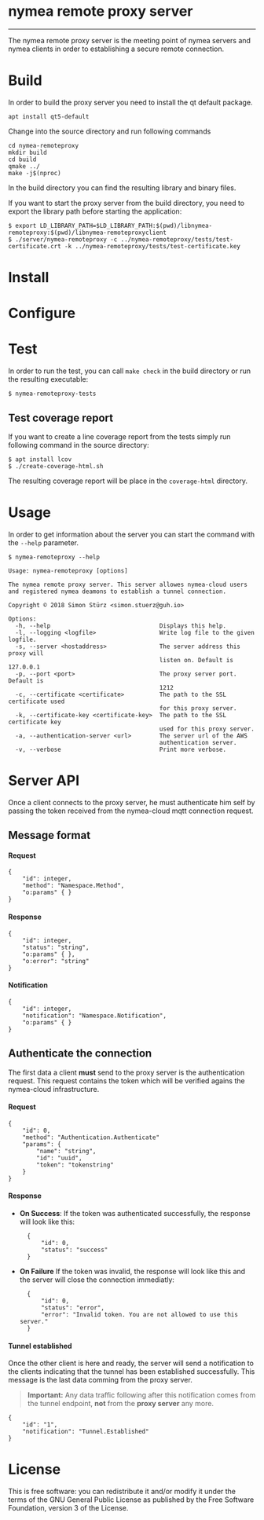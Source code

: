 # nymea remote proxy server
----------------------------------------------

The nymea remote proxy server is the meeting point of nymea servers and nymea clients in order to establishing a secure remote connection.

# Build

In order to build the proxy server you need to install the qt default package.

    apt install qt5-default

Change into the source directory and run following commands

    cd nymea-remoteproxy
    mkdir build
    cd build
    qmake ../
    make -j$(nproc)

In the build directory you can find the resulting library and binary files.

If you want to start the proxy server from the build directory, you need to export the library path before starting the application:


    $ export LD_LIBRARY_PATH=$LD_LIBRARY_PATH:$(pwd)/libnymea-remoteproxy:$(pwd)/libnymea-remoteproxyclient
    $ ./server/nymea-remoteproxy -c ../nymea-remoteproxy/tests/test-certificate.crt -k ../nymea-remoteproxy/tests/test-certificate.key


# Install



# Configure



# Test

In order to run the test, you can call `make check` in the build directory or run the resulting executable:

    $ nymea-remoteproxy-tests


## Test coverage report

If you want to create a line coverage report from the tests simply run following command in the source directory:


    $ apt install lcov 
    $ ./create-coverage-html.sh

The resulting coverage report will be place in the `coverage-html` directory.


# Usage

In order to get information about the server you can start the command with the `--help` parameter.

    $ nymea-remoteproxy --help
    
    Usage: nymea-remoteproxy [options]
    
    The nymea remote proxy server. This server allowes nymea-cloud users and registered nymea deamons to establish a tunnel connection.
    
    Copyright © 2018 Simon Stürz <simon.stuerz@guh.io>
    
    Options:
      -h, --help                               Displays this help.
      -l, --logging <logfile>                  Write log file to the given logfile.
      -s, --server <hostaddress>               The server address this proxy will
                                               listen on. Default is 127.0.0.1
      -p, --port <port>                        The proxy server port. Default is
                                               1212
      -c, --certificate <certificate>          The path to the SSL certificate used
                                               for this proxy server.
      -k, --certificate-key <certificate-key>  The path to the SSL certificate key
                                               used for this proxy server.
      -a, --authentication-server <url>        The server url of the AWS
                                               authentication server.
      -v, --verbose                            Print more verbose.
    
    
# Server API

Once a client connects to the proxy server, he must authenticate him self by passing the token received from the nymea-cloud mqtt connection request.

## Message format

#### Request

    {
        "id": integer,
        "method": "Namespace.Method",
        "o:params" { }
    }

#### Response

    {
        "id": integer,
        "status": "string",
        "o:params" { },
        "o:error": "string"
    }

#### Notification

    {
        "id": integer,
        "notification": "Namespace.Notification",
        "o:params" { }
    }


## Authenticate the connection

The first data a client **must** send to the proxy server is the authentication request. This request contains the token which will be verified agains the nymea-cloud infrastructure.

#### Request

    {
        "id": 0,
        "method": "Authentication.Authenticate"
        "params": {
            "name": "string",
            "id": "uuid",
            "token": "tokenstring"
        }
    }

#### Response

* **On Success**: If the token was authenticated successfully, the response will look like this:

        {
            "id": 0,
            "status": "success"
        }

* **On Failure** If the token was invalid, the response will look like this and the server will close the connection immediatly:

        {
            "id": 0,
            "status": "error",
            "error": "Invalid token. You are not allowed to use this server."
        }

#### Tunnel established

Once the other client is here and ready, the server will send a notification to the clients indicating that the tunnel has been established successfully. This message is the last data comming from the proxy server.

> **Important:** Any data traffic following after this notification comes from the tunnel endpoint, __not__ from the __proxy server__ any more.

    {
        "id": "1",
        "notification": "Tunnel.Established"
    }


# License

This is free software: you can redistribute it and/or modify it under the terms of the GNU General Public License as published by the Free Software Foundation, version 3 of the License.
